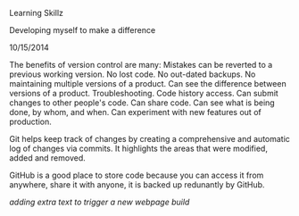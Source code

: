Learning Skillz

Developing myself to make a difference

10/15/2014

The benefits of version control are many:
Mistakes can be reverted to a previous working version.
No lost code.
No out-dated backups.
No maintaining multiple versions of a product.
Can see the difference between versions of a product.
Troubleshooting.
Code history access.
Can submit changes to other people's code.
Can share code.
Can see what is being done, by whom, and when.
Can experiment with new features out of production.

Git helps keep track of changes by creating a comprehensive and automatic log of changes via commits.  It highlights the areas that were modified, added and removed.

GitHub is a good place to store code because you can access it from anywhere, share it with anyone, it is backed up redunantly by GitHub.

*adding extra text to trigger a new webpage build*
